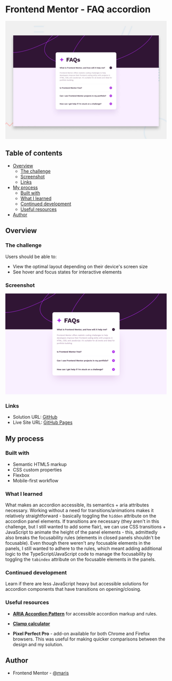 # Frontend Mentor - FAQ accordion

![Design preview for the FAQ accordion coding challenge](preview.jpg)

## Table of contents

- [Overview](#overview)
  - [The challenge](#the-challenge)
  - [Screenshot](#screenshot)
  - [Links](#links)
- [My process](#my-process)
  - [Built with](#built-with)
  - [What I learned](#what-i-learned)
  - [Continued development](#continued-development)
  - [Useful resources](#useful-resources)
- [Author](#author)


## Overview

### The challenge

Users should be able to:

- View the optimal layout depending on their device's screen size
- See hover and focus states for interactive elements

### Screenshot

![](./design/my-solution.png)

### Links

- Solution URL: [GitHub](https://github.com/marisudris/faq-accordion)
- Live Site URL: [GitHub Pages](https://marisudris.github.io/faq-accordion)

## My process

### Built with

- Semantic HTML5 markup
- CSS custom properties
- Flexbox
- Mobile-first workflow

### What I learned

What makes an accordion accessible, its semantics + aria attributes necessary. Working without a need for transitions/animations makes it relatively straightforward - basically toggling the `hidden` attribute on the accordion panel elements.
If transitions are necessary (they aren't in this challenge, but I still wanted to add some flair), we can use CSS transitions + JavaScript to animate the height of the panel elements - this, admittedly also breaks the focusability rules (elements in closed panels shouldn't be focusable). Even though there weren't any focusable elements in the panels, I still wanted to adhere to the rules, which meant adding additional logic to the TypeScript/JavaScript code to manage the focusability by toggling the `tabindex` attribute on the focusable elements in the panels.

### Continued development

Learn if there are less JavaScript heavy but accessible solutions for accordion components that have transitions on opening/closing.

### Useful resources
- [**ARIA Accordion Pattern**](https://www.w3.org/WAI/ARIA/apg/patterns/accordion/) for accessible accordion markup and rules.

- [**Clamp calculator**](https://www.marcbacon.com/tools/clamp-calculator/)

- **Pixel Perfect Pro** - add-on available for both Chrome and Firefox browsers. This was useful for making quicker comparisons between the design and my solution.

## Author

- Frontend Mentor - [@maris](https://www.frontendmentor.io/profile/marisudris)
